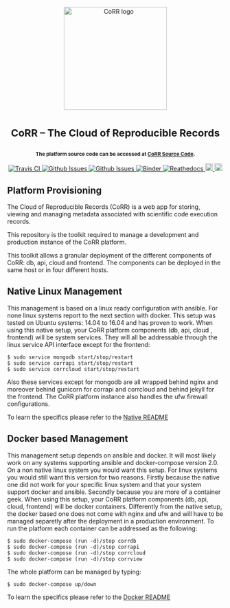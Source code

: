 <p align="center">
    <img src="https://rawgit.com/usnistgov/corr/master/corr-view/frontend/images/logo.svg"
         height="240"
         alt="CoRR logo"
         class="inline">
</p>

<h1> <p align="center"><sup><strong>
CoRR &ndash; The Cloud of Reproducible Records
</strong></sup></p>
</h1>

<p align="center"><sup><strong>
The platform source code can be accessed at <a href="https://github.com/usnistgov/corr">CoRR Source Code</a>.
</strong></sup></p>

<p align="center">
<a href="https://travis-ci.org/faical-yannick-congo/corr-deploy" target="_blank">
<img src="https://travis-ci.org/faical-yannick-congo/corr-deploy.svg?branch=master"
alt="Travis CI">
</a>
<a href="https://github.com/usnistgov/corr-deploy/issues" target="_blank">
<img src="http://githubbadges.herokuapp.com/usnistgov/corr-deploy/issues.svg?style=flat-square"
alt="Github Issues">
</a>
<a href="https://github.com/usnistgov/corr-deploy/pulls" target="_blank">
<img src="http://githubbadges.herokuapp.com/usnistgov/corr-deploy/pulls.svg?style=flat-square"
alt="Github Issues">
</a>
<!-- <a href="https://github.com/faical-yannick-congo/corr-deploy/issues" target="_blank">
<img src="http://githubbadges.herokuapp.com/faical-yannick-congo/corr-deploy/issues.svg?style=flat-square"
alt="Python Version">
</a> -->
<a href="http://mybinder.org/repo/usnistgov/corr-deploy" target="_blank">
<img src="http://mybinder.org/badge.svg"
alt="Binder">
</a>
<a href="http://corr-deploy.readthedocs.io/en/latest/?badge=latest" target="_blank">
<img src="https://readthedocs.org/projects/corr-deploy/badge/?version=latest" alt="Reathedocs">
</a>
<a href="https://gitter.im/usnistgov/corr">
<img src="https://img.shields.io/gitter/room/gitterHQ/gitter.svg" alt="Gitter Chat" height="18">
</a>
<a href="https://github.com/usnistgov/corr-deploy/blob/master/LICENSE">
<img src="https://img.shields.io/badge/license-mit-blue.svg" alt="License" height="18">
</a>
</p>

## Platform Provisioning

The Cloud of Reproducible Records (CoRR) is a web  app for storing,
viewing and managing metadata associated with scientific code execution records.

This repository is the toolkit required to manage a development and production
instance of the CoRR platform.

This toolkit allows a granular deployment of the different components of CoRR:
db, api, cloud and frontend.
The components can be deployed in the same host or in four different hosts.

## Native Linux Management

This management is based on a linux ready configuration with ansible.
For none linux systems report to the next section with docker.
This setup was tested on Ubuntu systems: 14.04 to 16.04 and has proven
to work.
When using this native setup, your CoRR platform components (db, api, cloud
, frontend) will be system services. They will all be addressable through
the linux service API interface except for the frontend:

    $ sudo service mongodb start/stop/restart
    $ sudo service corrapi start/stop/restart
    $ sudo service corrcloud start/stop/restart
Also these services except for mongodb are all wrapped behind nginx and moreover 
behind gunicorn for corrapi and corrcloud and behind jekyll for the frontend.
The CoRR platform instance also handles the ufw firewall configurations.

To learn the specifics please refer to the [Native README](native/README.md)

## Docker based Management

This management setup depends on ansible and docker.
It will most likely work on any systems supporting ansible and docker-compose
version 2.0.
On a non native linux system you would want this setup. For linux systems
you would still want this version for two reasons. Firstly because the native
one did not work for your specific linux system and that your system support 
docker and ansible. Secondly because you are more of a container geek.
When using this setup, your CoRR platform components (db, api, cloud, frontend)
will be docker containers.
Differently from the native setup, the docker based one does not come with nginx
and ufw and will have to be managed separetly after the deployment in a production
environment.
To run the platform each container can be addressed as the following:

    $ sudo docker-compose (run -d)/stop corrdb
    $ sudo docker-compose (run -d)/stop corrapi
    $ sudo docker-compose (run -d)/stop corrcloud
    $ sudo docker-compose (run -d)/stop corrview
    
The whole platform can be managed by typing:

    $ sudo docker-compose up/down

To learn the specifics please refer to the [Docker README](docker/README.md)
